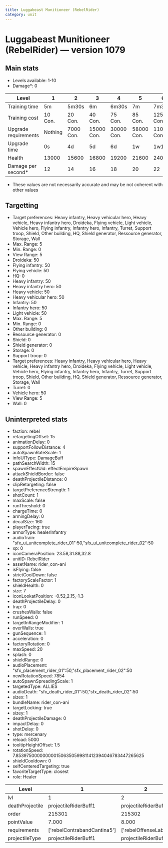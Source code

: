 ```yaml
---
title: Luggabeast Munitioneer (RebelRider)
category: unit
---
```


# Luggabeast Munitioneer (RebelRider) — version 1079

## Main stats

  * Levels available: 1-10
  * Damage*: 0

|Level               |1      |2        |3         |4         |5         |6          |7          |8          |9          |10         |
|--------------------|-------|---------|----------|----------|----------|-----------|-----------|-----------|-----------|-----------|
|Training time       |5m     |5m30s    |6m        |6m30s     |7m        |7m30s      |8m         |8m30s      |9m         |9m30s      |
|Training cost       |10 Con.|20 Con.  |40 Con.   |75 Con.   |85 Con.   |125 Con.   |170 Con.   |230 Con.   |310 Con.   |525 Con.   |
|Upgrade requirements|Nothing|7000 Con.|15000 Con.|30000 Con.|58000 Con.|110000 Con.|140000 Con.|160000 Con.|165000 Con.|168000 Con.|
|Upgrade time        |0s     |4d       |5d        |6d        |1w        |1w1d       |1w2d       |1w3d       |1w4d       |1w5d       |
|Health              |13000  |15600    |16800     |19200     |21600     |24000      |26400      |28800      |31200      |36000      |
|Damage per second*  |12     |14       |16        |18        |20        |22         |24         |26         |28         |30         |

* These values are not necessarily accurate and may be not coherent with other values

## Targetting

  * Target preferences: Heavy infantry, Heavy vehicular hero, Heavy vehicle, Heavy infantry hero, Droideka, Flying vehicle, Light vehicle, Vehicle hero, Flying infantry, Infantry hero, Infantry, Turret, Support troop, Shield, Other building, HQ, Shield generator, Ressource generator, Storage, Wall
  * Max. Range: 5
  * Min. Range: 0
  * View Range: 5
  * Droideka: 50
  * Flying infantry: 50
  * Flying vehicle: 50
  * HQ: 0
  * Heavy infantry: 50
  * Heavy infantry hero: 50
  * Heavy vehicle: 50
  * Heavy vehicular hero: 50
  * Infantry: 50
  * Infantry hero: 50
  * Light vehicle: 50
  * Max. Range: 5
  * Min. Range: 0
  * Other building: 0
  * Ressource generator: 0
  * Shield: 0
  * Shield generator: 0
  * Storage: 0
  * Support troop: 0
  * Target preferences: Heavy infantry, Heavy vehicular hero, Heavy vehicle, Heavy infantry hero, Droideka, Flying vehicle, Light vehicle, Vehicle hero, Flying infantry, Infantry hero, Infantry, Turret, Support troop, Shield, Other building, HQ, Shield generator, Ressource generator, Storage, Wall
  * Turret: 0
  * Vehicle hero: 50
  * View Range: 5
  * Wall: 0

## Uninterpreted stats

  * faction: rebel
  * retargetingOffset: 15
  * animationDelay: 0
  * supportFollowDistance: 4
  * autoSpawnRateScale: 1
  * infoUIType: DamageBuff
  * pathSearchWidth: 15
  * spawnEffectUid: effectEmpireSpawn
  * attackShieldBorder: false
  * deathProjectileDistance: 0
  * clipRetargeting: false
  * targetPreferenceStrength: 1
  * shotCount: 1
  * maxScale: false
  * runThreshold: 0
  * chargeTime: 0
  * armingDelay: 0
  * decalSize: 160
  * playerFacing: true
  * armorType: healerInfantry
  * audioTrain: "sfx_ui_unitcomplete_rider_01":50,"sfx_ui_unitcomplete_rider_02":50
  * xp: 0
  * iconCameraPosition: 23.58,31.88,32.8
  * unitID: RebelRider
  * assetName: rider_con-ani
  * isFlying: false
  * strictCoolDown: false
  * factoryScaleFactor: 1
  * shieldHealth: 0
  * size: 7
  * iconLookatPosition: -0.52,2.15,-1.3
  * deathProjectileDelay: 0
  * trap: 0
  * crushesWalls: false
  * runSpeed: 0
  * targetInRangeModifier: 1
  * overWalls: true
  * gunSequence: 1
  * acceleration: 0
  * factoryRotation: 0
  * maxSpeed: 20
  * splash: 0
  * shieldRange: 0
  * audioPlacement: "sfx_placement_rider_01":50,"sfx_placement_rider_02":50
  * newRotationSpeed: 7854
  * autoSpawnSpreadingScale: 1
  * targetedType: ALLIES
  * audioDeath: "sfx_death_rider_01":50,"sfx_death_rider_02":50
  * sizex: 1
  * bundleName: rider_con-ani
  * targetLocking: true
  * sizey: 1
  * deathProjectileDamage: 0
  * impactDelay: 0
  * shotDelay: 0
  * type: mercenary
  * reload: 5000
  * tooltipHeightOffset: 1.5
  * rotationSpeed: 7.8539750000000001506350599811412394046783447265625
  * shieldCooldown: 0
  * selfCenteredTargeting: true
  * favoriteTargetType: closest
  * role: Healer

|Level          |1                          |2                   |3                   |4                   |5                   |6                   |7                   |8                   |9                   |10                   |
|---------------|---------------------------|--------------------|--------------------|--------------------|--------------------|--------------------|--------------------|--------------------|--------------------|---------------------|
|lvl            |1                          |2                   |3                   |4                   |5                   |6                   |7                   |8                   |9                   |10                   |
|deathProjectile|projectileRiderBuff1       |projectileRiderBuff2|projectileRiderBuff3|projectileRiderBuff4|projectileRiderBuff5|projectileRiderBuff6|projectileRiderBuff7|projectileRiderBuff8|projectileRiderBuff9|projectileRiderBuff10|
|order          |215301                     |215302              |215303              |215304              |215305              |215306              |215307              |215308              |215309              |215310               |
|pointValue     |7.000                      |8.000               |10.000              |11.000              |13.000              |14.000              |15.000              |17.000              |18.000              |21.000               |
|requirements   |['rebelContrabandCantina5']|['rebelOffenseLab2']|['rebelOffenseLab3']|['rebelOffenseLab4']|['rebelOffenseLab5']|['rebelOffenseLab6']|['rebelOffenseLab7']|['rebelOffenseLab8']|['rebelOffenseLab9']|['rebelOffenseLab10']|
|projectileType |projectileRiderBuff1       |projectileRiderBuff2|projectileRiderBuff3|projectileRiderBuff4|projectileRiderBuff5|projectileRiderBuff6|projectileRiderBuff7|projectileRiderBuff8|projectileRiderBuff9|projectileRiderBuff10|

